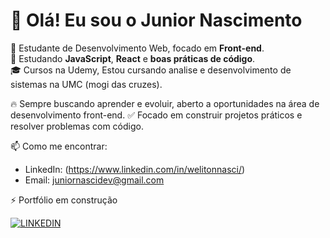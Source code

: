 # 👋 Olá! Eu sou o Junior Nascimento

🎯 Estudante de Desenvolvimento Web, focado em **Front-end**.  
🚀 Estudando **JavaScript**, **React** e **boas práticas de código**.  
🎓 Cursos na Udemy, Estou cursando analise e desenvolvimento de sistemas na UMC (mogi das cruzes).  

🔥 Sempre buscando aprender e evoluir, aberto a oportunidades na área de desenvolvimento front-end.
✅ Focado em construir projetos práticos e resolver problemas com código.

📫 Como me encontrar:  
- LinkedIn: (https://www.linkedin.com/in/welitonnasci/)
- Email: juniornascidev@gmail.com

⚡ Portfólio em construção





[![LINKEDIN](https://img.shields.io/badge/LinkedIn-0077B5?style=for-the-badge&logo=linkedin&logoColor=white)](https://www.linkedin.com/in/welitonnasci?utm_source=share&utm_campaign=share_via&utm_content=profile&utm_medium=android_app)
